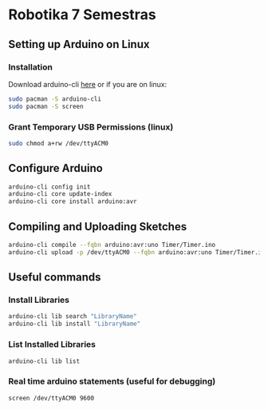 # Robotika 7 Semestras

## Setting up Arduino on Linux

### Installation
Download arduino-cli [here](https://arduino.github.io/arduino-cli/0.35/installation/) or if you are on linux:
```bash
sudo pacman -S arduino-cli
sudo pacman -S screen
```

### Grant Temporary USB Permissions (linux)

```bash
sudo chmod a+rw /dev/ttyACM0
```

## Configure Arduino

```bash
arduino-cli config init
arduino-cli core update-index
arduino-cli core install arduino:avr
```

## Compiling and Uploading Sketches

```bash
arduino-cli compile --fqbn arduino:avr:uno Timer/Timer.ino
arduino-cli upload -p /dev/ttyACM0 --fqbn arduino:avr:uno Timer/Timer.ino
```

## Useful commands

### Install Libraries

```bash
arduino-cli lib search "LibraryName"
arduino-cli lib install "LibraryName"
```

### List Installed Libraries

```bash
arduino-cli lib list
```

### Real time arduino statements (useful for debugging)

```bash
screen /dev/ttyACM0 9600
```
